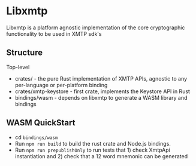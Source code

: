 
# Libxmtp

Libxmtp is a platform agnostic implementation of the core cryptographic functionality to be used in XMTP sdk's

## Structure

Top-level
- crates/ - the pure Rust implementation of XMTP APIs, agnostic to any per-language or per-platform binding
 - crates/xmtp-keystore - first crate, implements the Keystore API in Rust
- bindings/wasm - depends on libxmtp to generate a WASM library and bindings

## WASM QuickStart

- cd `bindings/wasm`
- Run `npm run build` to build the rust crate and Node.js bindings.
- Run `npm run prepublishOnly` to run tests that 1) check XmtpApi instantiation and 2) check that a 12 word mnemonic can be generated
